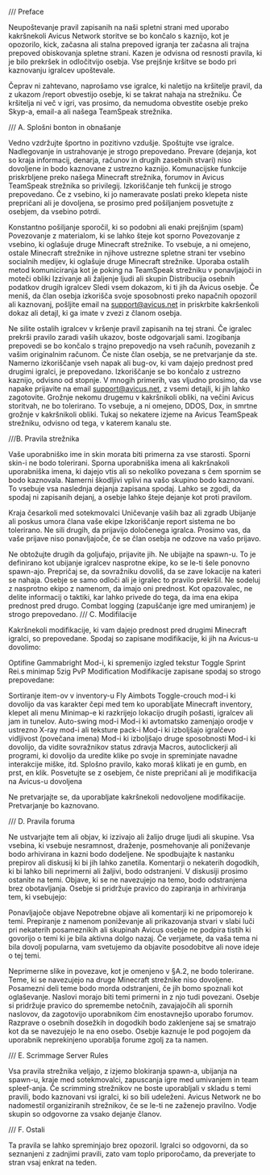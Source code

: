 
/// Preface

Neupoštevanje pravil zapisanih na naši spletni strani med uporabo kakršnekoli Avicus Network storitve se bo končalo s kaznijo, kot je opozorilo, kick, začasna ali stalna prepoved igranja ter začasna ali trajna prepoved obiskovanja spletne strani. Kazen je odvisna od resnosti pravila, ki je bilo prekršek in odločitvijo osebja. Vse prejšnje kršitve se bodo pri kaznovanju igralcev upoštevale.

Čeprav ni zahtevano, naprošamo vse igralce, ki naletijo na kršitelje pravil, da z ukazom /report obvestijo osebje, ki se takrat nahaja na strežniku. Če kršitelja ni več v igri, vas prosimo, da nemudoma obvestite osebje preko Skyp-a, email-a ali našega TeamSpeak strežnika.

/// A. Splošni bonton in obnašanje

Vedno vzdržujte športno in pozitivno vzdušje. Spoštujte vse igralce. Nadlegovanje in ustrahovanje je strogo prepovedano. Prevare (dejanja, kot so kraja informacij, denarja, računov in drugih zasebnih stvari) niso dovoljene in bodo kaznovane z ustrezno kaznijo.
Komunacijske funkcije priskrbljene preko našega Minecraft strežnika, forumov in Avicus TeamSpeak strežnika so privilegij. Izkoriščanje teh funkcij je strogo prepovedano. Če z vsebino, ki jo nameravate poslati preko klepeta niste prepričani ali je dovoljena, se prosimo pred pošiljanjem posvetujte z osebjem, da vsebino potrdi.

Konstantno pošiljanje sporočil, ki so podobni ali enaki prejšnjim (spam) 
Povezovanje z materialom, ki se lahko šteje kot sporno
Povezovanje z vsebino, ki oglašuje druge Minecraft strežnike. To vsebuje, a ni omejeno, ostale Minecraft strežnike in njihove ustrezne spletne strani ter vsebino socialnih medijev, ki oglašuje druge Minecraft strežnike.
Uporaba ostalih metod komuniciranja kot je poking na TeamSpeak strežniku v ponavljajoči in moteči obliki
Izzivanje ali žaljenje ljudi ali skupin
Distribucija osebnih podatkov drugih igralcev
Sledi vsem dokazom, ki ti jih da Avicus osebje. Če meniš, da član osebja izkorišča svoje sposobnosti preko napačnih opozoril ali kaznovanj, pošljite email na support@avicus.net in priskrbite kakršenkoli dokaz ali detajl, ki ga imate v zvezi z članom osebja.

Ne silite ostalih igralcev v kršenje pravil zapisanih na tej strani. Če igralec prekrši pravilo zaradi vaših ukazov, boste odgovarjali sami.
Izogibanja prepovedi se bo končalo s trajno prepovedjo na vseh računih, povezanih z vašim originalnim računom.
Če niste član osebja, se ne pretvarjanje da ste.
Namerno izkoriščanje vseh napak ali bug-ov, ki vam dajejo prednost pred drugimi igralci, je prepovedano. Izkoriščanje se bo končalo z ustrezno kaznijo, odvisno od stopnje. V mnogih primerih, vas vljudno prosimo, da vse napake prijavite na email support@avicus.net, z vsemi detajli, ki jih lahko zagotovite.
Grožnje nekomu drugemu v kakršnikoli obliki, na večini Avicus storitvah, ne bo tolerirano. To vsebuje, a ni omejeno, DDOS, Dox, in smrtne grožnje v kakršnikoli obliki. Tukaj so nekatere izjeme na Avicus TeamSpeak strežniku, odvisno od tega, v katerem kanalu ste.

///B. Pravila strežnika 

Vaše uporabniško ime in skin morata biti primerna za vse starosti. Sporni skin-i ne bodo tolerirani. Sporna uporabniška imena ali kakršnakoli uporabniška imena, ki dajejo vtis ali so nekoliko povezana s čem spornim se bodo kaznovala.
Namerni škodljivi vplivi na vašo skupino bodo kaznovani. To vsebuje vsa naslednja dejanja zapisana spodaj. Lahko se zgodi, da spodaj ni zapisanih dejanj, a osebje lahko šteje dejanje kot proti pravilom.

Kraja česarkoli med sotekmovalci
Uničevanje vaših baz ali zgradb
Ubijanje ali poskus umora člana vaše ekipe
Izkoriščanje report sistema ne bo tolerirano. Ne sili drugih, da prijavijo določenega igralca. Prosimo vas, da vaše prijave niso ponavljajoče, če se član osebja ne odzove na vašo prijavo.

Ne obtožujte drugih da goljufajo, prijavite jih.
Ne ubijajte na spawn-u. To je definirano kot ubijanje igralcev nasprotne ekipe, ko se le-ti šele ponovno spawn-ajo. Prepričaj se, da sovražniku dovoliš, da se zave lokacije na kateri se nahaja. Osebje se samo odloči ali je igralec to pravilo prekršil.
Ne sodeluj z nasprotno ekipo z namenom, da imajo oni prednost.
Kot opazovalec, ne delite informacij o taktiki, kar lahko privede do tega, da ima ena ekipa prednost pred drugo.
Combat logging (zapuščanje igre med umiranjem) je strogo prepovedano.
/// C. Modifilacije

Kakršnekoli modifikacije, ki vam dajejo prednost pred drugimi Minecraft igralci, so prepovedane.
Spodaj so zapisane modifikacije, ki jih na Avicus-u dovolimo:

Optifine
Gammabright
Mod-i, ki spremenijo izgled tekstur
Toggle Sprint
Rei.s minimap
5zig PvP Modification
Modifikacije zapisane spodaj so strogo prepovedane:

Sortiranje item-ov v inventory-u
Fly
Aimbots
Toggle-crouch mod-i ki dovolijo da vas karakter čepi med tem ko uporabljate Minecraft inventory, klepet ali menu
Minimap-e ki razkrijejo lokacijo drugih pošasti, igralcev ali jam in tunelov. 
Auto-swing mod-i
Mod-i ki avtomatsko zamenjajo orodje v ustrezno 
X-ray mod-i ali teksture pack-i
Mod-i ki izboljšajo igralčevo vidljivost  (povečana imena)
Mod-i ki izboljšajo druge sposobnosti 
Mod-i ki dovolijo, da vidite sovražnikov status zdravja
Macros, autoclickerji ali programi, ki dovolijo da uredite klike po svoje in spreminjate navadne interakcije miške, itd. Splošno pravilo, kako moraš klikati je en gumb, en prst, en klik.
Posvetujte se z osebjem, če niste prepričani ali je modifikacija na Avicus-u dovoljena

Ne pretvarjajte se, da uporabljate kakršnekoli nedovoljene modifikacije. Pretvarjanje bo kaznovano.

/// D. Pravila foruma 

Ne ustvarjajte tem ali objav, ki izzivajo ali žalijo druge ljudi ali skupine. Vsa vsebina, ki vsebuje nesramnost, draženje, posmehovanje ali poniževanje bodo arhivirana in kazni bodo dodeljene.
Ne spodbujajte k nastanku prepirov ali diskusij ki bi jih lahko zanetila.
Komentarji o nekaterih dogodkih, ki bi lahko bili neprimerni ali žaljivi, bodo odstranjeni.
V diskusiji prosimo ostanite na temi. Objave, ki se ne navezujejo na temo, bodo odstranjena brez obotavljanja. Osebje si pridržuje pravico do zapiranja in arhiviranja tem, ki vsebujejo:

Ponavljajoče objave
Nepotrebne objave ali komentarji ki ne pripomorejo k temi.
Prepiranje z namenom poniževanje ali prikazovanja stvari v slabi luči pri nekaterih posameznikih ali skupinah
Avicus osebje ne podpira tistih ki govorijo o temi ki je bila aktivna dolgo nazaj. Če verjamete, da vaša tema ni bila dovolj popularna, vam svetujemo da objavite posodobitve ali nove ideje o tej temi. 

Neprimerne slike in povezave, kot je omenjeno v §A.2, ne bodo tolerirane.
Teme, ki se navezujejo na druge Minecraft strežnike niso dovoljene. Posamezni deli teme bodo morda odstranjeni, če jih bomo spoznali kot oglaševanje. 
Naslovi morajo biti temi primerni  in z njo tudi povezani. Osebje si pridržuje pravico do spremembe netočnih, zavajajočih ali spornih naslovov, da zagotovijo uporabnikom čim enostavnejšo uporabo forumov.
Razprave o osebnih dosežkih in dogodkih bodo zaklenjene saj se smatrajo kot da se navezujejo le na eno osebo. Osebje kaznuje le pod pogojem da uporabnik neprekinjeno uporablja forume zgolj za ta namen.

/// E. Scrimmage Server Rules

Vsa pravila strežnika veljajo, z izjemo blokiranja spawn-a, ubijanja na spawn-u, kraje med sotekmovalci, zapuscanja igre med umivanjem in team spleef-anja.
Če scrimming strežnikov ne boste uporabljali v skladu s temi pravili, bodo kaznovani vsi igralci, ki so bili udeleženi.
Avicus Network ne bo nadomestil organiziranih strežnikov, če se le-ti ne zaženejo pravilno.
Vodje skupin so odgovorne za vsako dejanje članov. 

/// F. Ostali

Ta pravila se lahko spreminjajo brez opozoril. Igralci so odgovorni, da so seznanjeni z zadnjimi pravili, zato vam toplo priporočamo, da preverjate to stran vsaj enkrat na teden.
